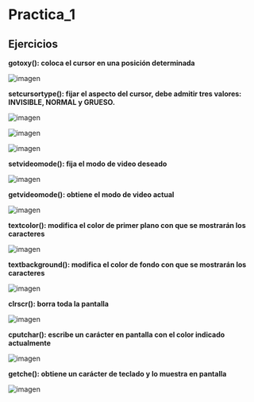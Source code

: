 # Practica_1

## Ejercicios

**gotoxy(): coloca el cursor en una posición determinada**

![imagen]()

**setcursortype(): fijar el aspecto del cursor, debe admitir tres valores: INVISIBLE, NORMAL y GRUESO.**

![imagen]()

![imagen]()

![imagen]()

**setvideomode(): fija el modo de video deseado**

![imagen]()

**getvideomode(): obtiene el modo de video actual**

![imagen]()

**textcolor(): modifica el color de primer plano con que se mostrarán los caracteres**

![imagen]()

**textbackground(): modifica el color de fondo con que se mostrarán los caracteres**

![imagen]()

**clrscr(): borra toda la pantalla**

![imagen]()

**cputchar(): escribe un carácter en pantalla con el color indicado actualmente**

![imagen]()

**getche(): obtiene un carácter de teclado y lo muestra en pantalla**

![imagen]()

